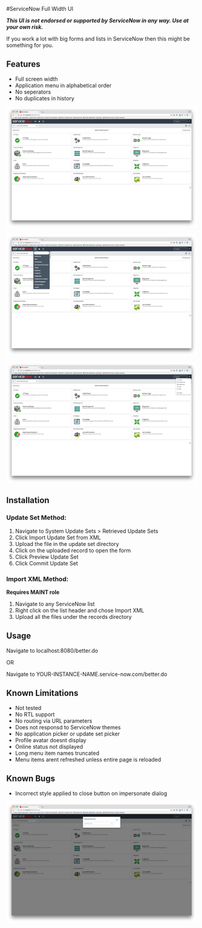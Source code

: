 #ServiceNow Full Width UI

_**This UI is not endorsed or supported by ServiceNow in any way. Use at your own risk.**_

If you work a lot with big forms and lists in ServiceNow then this might be something for you.

## Features
- Full screen width
- Application menu in alphabetical order 
- No seperators
- No duplicates in history

![Image of Homepage](./images/home.png)

![Image of Application Menu](./images/app-menu.png)

![Image of User Profile Menu](./images/profile-menu.png)

## Installation
### Update Set Method:
1. Navigate to System Update Sets > Retrieved Update Sets
2. Click Import Update Set from XML
3. Upload the file in the update set directory
4. Click on the uploaded record to open the form
5. Click Preview Update Set
6. Click Commit Update Set

### Import XML Method:
**Requires MAINT role**

1. Navigate to any ServiceNow list
2. Right click on the list header and chose Import XML
3. Upload all the files under the records directory

## Usage
Navigate to localhost:8080/better.do

OR

Navigate to YOUR-INSTANCE-NAME.service-now.com/better.do

## Known Limitations
- Not tested
- No RTL support
- No routing via URL parameters
- Does not responsd to ServiceNow themes
- No application picker or update set picker
- Profile avatar doesnt display
- Online status not displayed
- Long menu item names truncated
- Menu items arent refreshed unless entire page is reloaded

## Known Bugs
- Incorrect style applied to close button on impersonate dialog

![Image of Impersonate Dialog](./images/button.png)